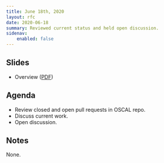 ```yaml
---
title: June 18th, 2020
layout: rfc
date: 2020-06-18
summary: Reviewed current status and held open discussion.
sidenav:
    enabled: false
---
```


## Slides

- Overview ([PDF](../slides-2020-06-18.pdf))

## Agenda

- Review closed and open pull requests in OSCAL repo.
- Discuss current work.
- Open discussion.

## Notes

None.
